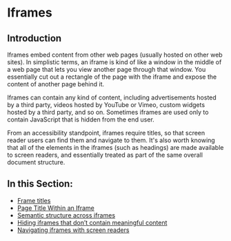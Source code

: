 # Iframes

## Introduction

Iframes embed content from other web pages (usually hosted on other web sites). In simplistic terms, an iframe is kind of like a window in the middle of a web page that lets you view another page through that window. You essentially cut out a rectangle of the page with the iframe and expose the content of another page behind it.

Iframes can contain any kind of content, including advertisements hosted by a third party, videos hosted by YouTube or Vimeo, custom widgets hosted by a third party, and so on. Sometimes iframes are used only to contain JavaScript that is hidden from the end user.

From an accessibility standpoint, iframes require titles, so that screen reader users can find them and navigate to them. It's also worth knowing that all of the elements in the iframes (such as headings) are made available to screen readers, and essentially treated as part of the same overall document structure.

## In this Section:

- [Frame titles](frame-titles.md)
- [Page Title Within an Iframe](page-title-within-iframe.md)
- [Semantic structure across iframes](semantic-structure-across-iframes.md)
- [Hiding iframes that don’t contain meaningful content](hiding-iframes-that-dont-contain-meaningful-content.md)
- [Navigating iframes with screen readers](navigating-iframes.md)
